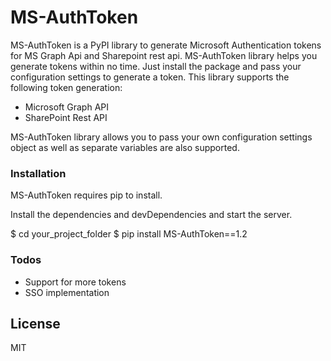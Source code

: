 # MS-AuthToken

MS-AuthToken is a PyPI library to generate Microsoft Authentication tokens for MS Graph Api and Sharepoint rest api.
MS-AuthToken library helps you generate tokens within no time. Just install the package and pass your configuration settings to generate a token.
This library supports the following token generation:

  - Microsoft Graph API
  - SharePoint Rest API

MS-AuthToken library allows you to pass your own configuration settings object as well as separate variables are also supported.

### Installation

MS-AuthToken requires pip to install.

Install the dependencies and devDependencies and start the server.


$ cd your_project_folder
$ pip install MS-AuthToken==1.2


### Todos

 - Support for more tokens
 - SSO implementation

License
----

MIT
